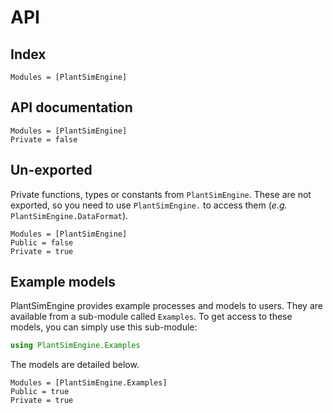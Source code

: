 # API

## Index

```@index
Modules = [PlantSimEngine]
```

## API documentation

```@autodocs
Modules = [PlantSimEngine]
Private = false
```

## Un-exported

Private functions, types or constants from `PlantSimEngine`. These are not exported, so you need to use `PlantSimEngine.` to access them (*e.g.* `PlantSimEngine.DataFormat`). 

```@autodocs
Modules = [PlantSimEngine]
Public = false
Private = true
```

## Example models

PlantSimEngine provides example processes and models to users. They are available from a sub-module called `Examples`. To get access to these models, you can simply use this sub-module:

```julia
using PlantSimEngine.Examples
```

The models are detailed below.

```@autodocs
Modules = [PlantSimEngine.Examples]
Public = true
Private = true
```
